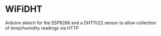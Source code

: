 # WiFiDHT
Arduino sketch for the ESP8266 and a DHT11/22 sensor to allow collection of temp/humidity readings via HTTP
